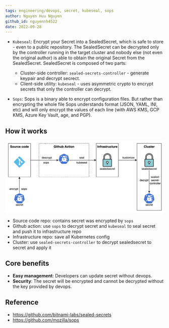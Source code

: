 ```yaml
---
tags: engineering/devops, secret, kubeseal, sops
author: Nguyen Huu Nguyen
github_id: nguyennh4522
date: 2022-09-28
---
```


- `Kubeseal`: Encrypt your Secret into a SealedSecret, which is safe to store - even to a public repository. The SealedSecret can be decrypted only by the controller running in the target cluster and nobody else (not even the original author) is able to obtain the original Secret from the SealedSecret. SealedSecret is composed of two parts:
  - Cluster-side controller: `sealed-secrets-controller` - generate keypair and decrypt secrect.
  - Client-side utility: `kubeseal` - uses asymmetric crypto to encrypt secrets that only the controller can decrypt.

- `Sops`: Sops is a binary able to encrypt configuration files. But rather than encrypting the whole file Sops understands format (JSON, YAML, INI, etc) and will only encrypt the values of each line (with AWS KMS, GCP KMS, Azure Key Vault, age, and PGP).

## How it works
![](assets/kubeseal-&-sops_kubeseal_&_sops.webp)

- Source code repo: contains secret was encrypted by `sops`
- Github action: use `sops` to decrypt secret and `kubeseal` to seal secret and push it to infrastructure repo
- Infrastructure repo: save all Kubernetes config
- Cluster: use `sealed-secrets-controller` to decrypt sealedsecret to secret and apply it

## Core benefits
- **Easy management**: Developers can update secret without devops.
- **Security**: The secret will be encrypted and cannot be decrypted without the key provided by devops.

## Reference
- https://github.com/bitnami-labs/sealed-secrets
- https://github.com/mozilla/sops

